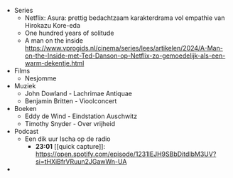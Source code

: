 - Series
	- Netflix: Asura: prettig bedachtzaam karakterdrama vol empathie van Hirokazu Kore-eda
	- One hundred years of solitude
	- A man on the inside
	  https://www.vprogids.nl/cinema/series/lees/artikelen/2024/A-Man-on-the-Inside-met-Ted-Danson-op-Netflix-zo-gemoedelijk-als-een-warm-dekentje.html
- Films
	- Nesjomme
- Muziek
	- John Dowland - Lachrimae Antiquae
	- Benjamin Britten - Vioolconcert
- Boeken
	- Eddy de Wind - Eindstation Auschwitz
	- Timothy Snyder - Over vrijheid
- Podcast
	- Een dik uur Ischa op de radio
		- **23:01** [[quick capture]]:  https://open.spotify.com/episode/1231lEJH9SBbDitdIbM3UV?si=tHXiBfrVRuun2JGawWn-UA
-